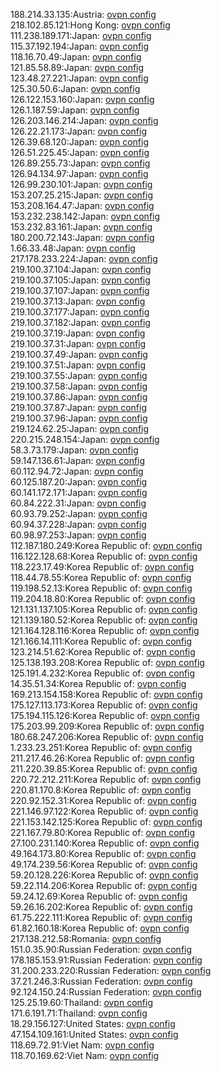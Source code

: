 188.214.33.135:Austria: [ovpn config](vpn/188_214_33_135.ovpn)  
218.102.85.121:Hong Kong: [ovpn config](vpn/218_102_85_121.ovpn)  
111.238.189.171:Japan: [ovpn config](vpn/111_238_189_171.ovpn)  
115.37.192.194:Japan: [ovpn config](vpn/115_37_192_194.ovpn)  
118.16.70.49:Japan: [ovpn config](vpn/118_16_70_49.ovpn)  
121.85.58.89:Japan: [ovpn config](vpn/121_85_58_89.ovpn)  
123.48.27.221:Japan: [ovpn config](vpn/123_48_27_221.ovpn)  
125.30.50.6:Japan: [ovpn config](vpn/125_30_50_6.ovpn)  
126.122.153.160:Japan: [ovpn config](vpn/126_122_153_160.ovpn)  
126.1.187.59:Japan: [ovpn config](vpn/126_1_187_59.ovpn)  
126.203.146.214:Japan: [ovpn config](vpn/126_203_146_214.ovpn)  
126.22.21.173:Japan: [ovpn config](vpn/126_22_21_173.ovpn)  
126.39.68.120:Japan: [ovpn config](vpn/126_39_68_120.ovpn)  
126.51.225.45:Japan: [ovpn config](vpn/126_51_225_45.ovpn)  
126.89.255.73:Japan: [ovpn config](vpn/126_89_255_73.ovpn)  
126.94.134.97:Japan: [ovpn config](vpn/126_94_134_97.ovpn)  
126.99.230.101:Japan: [ovpn config](vpn/126_99_230_101.ovpn)  
153.207.25.215:Japan: [ovpn config](vpn/153_207_25_215.ovpn)  
153.208.164.47:Japan: [ovpn config](vpn/153_208_164_47.ovpn)  
153.232.238.142:Japan: [ovpn config](vpn/153_232_238_142.ovpn)  
153.232.83.161:Japan: [ovpn config](vpn/153_232_83_161.ovpn)  
180.200.72.143:Japan: [ovpn config](vpn/180_200_72_143.ovpn)  
1.66.33.48:Japan: [ovpn config](vpn/1_66_33_48.ovpn)  
217.178.233.224:Japan: [ovpn config](vpn/217_178_233_224.ovpn)  
219.100.37.104:Japan: [ovpn config](vpn/219_100_37_104.ovpn)  
219.100.37.105:Japan: [ovpn config](vpn/219_100_37_105.ovpn)  
219.100.37.107:Japan: [ovpn config](vpn/219_100_37_107.ovpn)  
219.100.37.13:Japan: [ovpn config](vpn/219_100_37_13.ovpn)  
219.100.37.177:Japan: [ovpn config](vpn/219_100_37_177.ovpn)  
219.100.37.182:Japan: [ovpn config](vpn/219_100_37_182.ovpn)  
219.100.37.19:Japan: [ovpn config](vpn/219_100_37_19.ovpn)  
219.100.37.31:Japan: [ovpn config](vpn/219_100_37_31.ovpn)  
219.100.37.49:Japan: [ovpn config](vpn/219_100_37_49.ovpn)  
219.100.37.51:Japan: [ovpn config](vpn/219_100_37_51.ovpn)  
219.100.37.55:Japan: [ovpn config](vpn/219_100_37_55.ovpn)  
219.100.37.58:Japan: [ovpn config](vpn/219_100_37_58.ovpn)  
219.100.37.86:Japan: [ovpn config](vpn/219_100_37_86.ovpn)  
219.100.37.87:Japan: [ovpn config](vpn/219_100_37_87.ovpn)  
219.100.37.96:Japan: [ovpn config](vpn/219_100_37_96.ovpn)  
219.124.62.25:Japan: [ovpn config](vpn/219_124_62_25.ovpn)  
220.215.248.154:Japan: [ovpn config](vpn/220_215_248_154.ovpn)  
58.3.73.179:Japan: [ovpn config](vpn/58_3_73_179.ovpn)  
59.147.136.61:Japan: [ovpn config](vpn/59_147_136_61.ovpn)  
60.112.94.72:Japan: [ovpn config](vpn/60_112_94_72.ovpn)  
60.125.187.20:Japan: [ovpn config](vpn/60_125_187_20.ovpn)  
60.141.172.171:Japan: [ovpn config](vpn/60_141_172_171.ovpn)  
60.84.222.31:Japan: [ovpn config](vpn/60_84_222_31.ovpn)  
60.93.79.252:Japan: [ovpn config](vpn/60_93_79_252.ovpn)  
60.94.37.228:Japan: [ovpn config](vpn/60_94_37_228.ovpn)  
60.98.97.253:Japan: [ovpn config](vpn/60_98_97_253.ovpn)  
112.187.180.249:Korea Republic of: [ovpn config](vpn/112_187_180_249.ovpn)  
116.122.128.68:Korea Republic of: [ovpn config](vpn/116_122_128_68.ovpn)  
118.223.17.49:Korea Republic of: [ovpn config](vpn/118_223_17_49.ovpn)  
118.44.78.55:Korea Republic of: [ovpn config](vpn/118_44_78_55.ovpn)  
119.198.52.13:Korea Republic of: [ovpn config](vpn/119_198_52_13.ovpn)  
119.204.18.80:Korea Republic of: [ovpn config](vpn/119_204_18_80.ovpn)  
121.131.137.105:Korea Republic of: [ovpn config](vpn/121_131_137_105.ovpn)  
121.139.180.52:Korea Republic of: [ovpn config](vpn/121_139_180_52.ovpn)  
121.164.128.116:Korea Republic of: [ovpn config](vpn/121_164_128_116.ovpn)  
121.166.14.111:Korea Republic of: [ovpn config](vpn/121_166_14_111.ovpn)  
123.214.51.62:Korea Republic of: [ovpn config](vpn/123_214_51_62.ovpn)  
125.138.193.208:Korea Republic of: [ovpn config](vpn/125_138_193_208.ovpn)  
125.191.4.232:Korea Republic of: [ovpn config](vpn/125_191_4_232.ovpn)  
14.35.51.34:Korea Republic of: [ovpn config](vpn/14_35_51_34.ovpn)  
169.213.154.158:Korea Republic of: [ovpn config](vpn/169_213_154_158.ovpn)  
175.127.113.173:Korea Republic of: [ovpn config](vpn/175_127_113_173.ovpn)  
175.194.115.126:Korea Republic of: [ovpn config](vpn/175_194_115_126.ovpn)  
175.203.99.209:Korea Republic of: [ovpn config](vpn/175_203_99_209.ovpn)  
180.68.247.206:Korea Republic of: [ovpn config](vpn/180_68_247_206.ovpn)  
1.233.23.251:Korea Republic of: [ovpn config](vpn/1_233_23_251.ovpn)  
211.217.46.26:Korea Republic of: [ovpn config](vpn/211_217_46_26.ovpn)  
211.220.39.85:Korea Republic of: [ovpn config](vpn/211_220_39_85.ovpn)  
220.72.212.211:Korea Republic of: [ovpn config](vpn/220_72_212_211.ovpn)  
220.81.170.8:Korea Republic of: [ovpn config](vpn/220_81_170_8.ovpn)  
220.92.152.31:Korea Republic of: [ovpn config](vpn/220_92_152_31.ovpn)  
221.146.97.122:Korea Republic of: [ovpn config](vpn/221_146_97_122.ovpn)  
221.153.142.125:Korea Republic of: [ovpn config](vpn/221_153_142_125.ovpn)  
221.167.79.80:Korea Republic of: [ovpn config](vpn/221_167_79_80.ovpn)  
27.100.231.140:Korea Republic of: [ovpn config](vpn/27_100_231_140.ovpn)  
49.164.173.80:Korea Republic of: [ovpn config](vpn/49_164_173_80.ovpn)  
49.174.239.56:Korea Republic of: [ovpn config](vpn/49_174_239_56.ovpn)  
59.20.128.226:Korea Republic of: [ovpn config](vpn/59_20_128_226.ovpn)  
59.22.114.206:Korea Republic of: [ovpn config](vpn/59_22_114_206.ovpn)  
59.24.12.69:Korea Republic of: [ovpn config](vpn/59_24_12_69.ovpn)  
59.26.16.202:Korea Republic of: [ovpn config](vpn/59_26_16_202.ovpn)  
61.75.222.111:Korea Republic of: [ovpn config](vpn/61_75_222_111.ovpn)  
61.82.160.18:Korea Republic of: [ovpn config](vpn/61_82_160_18.ovpn)  
217.138.212.58:Romania: [ovpn config](vpn/217_138_212_58.ovpn)  
151.0.35.90:Russian Federation: [ovpn config](vpn/151_0_35_90.ovpn)  
178.185.153.91:Russian Federation: [ovpn config](vpn/178_185_153_91.ovpn)  
31.200.233.220:Russian Federation: [ovpn config](vpn/31_200_233_220.ovpn)  
37.21.246.3:Russian Federation: [ovpn config](vpn/37_21_246_3.ovpn)  
92.124.150.24:Russian Federation: [ovpn config](vpn/92_124_150_24.ovpn)  
125.25.19.60:Thailand: [ovpn config](vpn/125_25_19_60.ovpn)  
171.6.191.71:Thailand: [ovpn config](vpn/171_6_191_71.ovpn)  
18.29.156.127:United States: [ovpn config](vpn/18_29_156_127.ovpn)  
47.154.109.161:United States: [ovpn config](vpn/47_154_109_161.ovpn)  
118.69.72.91:Viet Nam: [ovpn config](vpn/118_69_72_91.ovpn)  
118.70.169.62:Viet Nam: [ovpn config](vpn/118_70_169_62.ovpn)  

